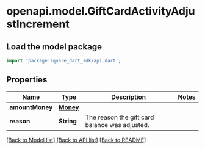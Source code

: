 # openapi.model.GiftCardActivityAdjustIncrement

## Load the model package
```dart
import 'package:square_dart_sdk/api.dart';
```

## Properties
Name | Type | Description | Notes
------------ | ------------- | ------------- | -------------
**amountMoney** | [**Money**](Money.md) |  | 
**reason** | **String** | The reason the gift card balance was adjusted. | 

[[Back to Model list]](../README.md#documentation-for-models) [[Back to API list]](../README.md#documentation-for-api-endpoints) [[Back to README]](../README.md)



